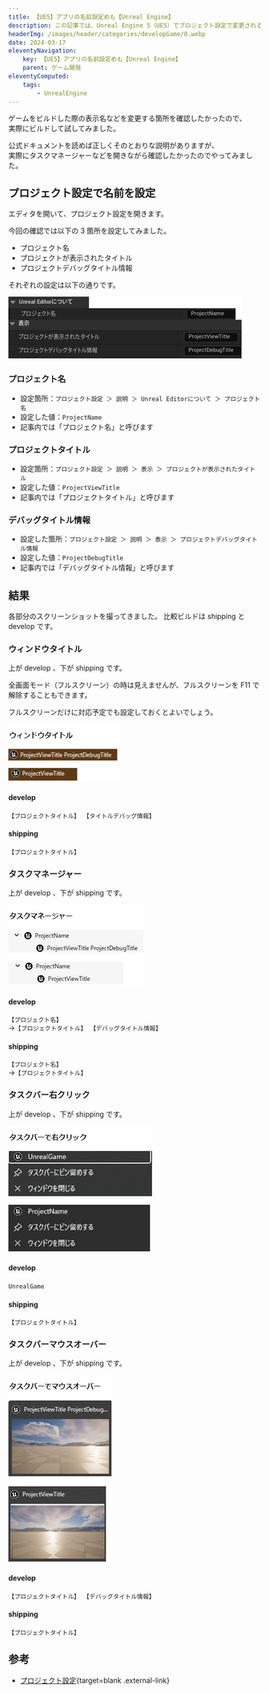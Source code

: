 ```yaml
---
title: 【UE5】アプリの名前設定めも【Unreal Engine】
description: この記事では、Unreal Engine 5（UE5）でプロジェクト設定で変更される名前を確認しました。開発用とリリース用のビルドで表示内容に違いがあったので、スクリーンショットともに紹介しています！
headerImg: /images/header/categories/developGame/0.webp
date: 2024-03-17
eleventyNavigation:
    key: 【UE5】アプリの名前設定めも【Unreal Engine】
    parent: ゲーム開発
eleventyComputed:
    tags:
        - UnrealEngine
---
```


ゲームをビルドした際の表示名などを変更する箇所を確認したかったので、  
実際にビルドして試してみました。

公式ドキュメントを読めば正しくそのとおりな説明がありますが、  
実際にタスクマネージャーなどを開きながら確認したかったのでやってみました。

## プロジェクト設定で名前を設定

エディタを開いて、プロジェクト設定を開きます。

今回の確認では以下の 3 箇所を設定してみました。

-   プロジェクト名
-   プロジェクトが表示されたタイトル
-   プロジェクトデバッグタイトル情報

それぞれの設定は以下の通りです。

![プロジェクト設定](../../../images/articleImages/categories/developGame/0/projectSetting.png)

### プロジェクト名

-   設定箇所：`プロジェクト設定 ＞ 説明 ＞ Unreal Editorについて ＞ プロジェクト名`
-   設定した値：`ProjectName`
-   記事内では「プロジェクト名」と呼びます

### プロジェクトタイトル

-   設定箇所：`プロジェクト設定 ＞ 説明 ＞ 表示 ＞ プロジェクトが表示されたタイトル`
-   設定した値：`ProjectViewTitle`
-   記事内では「プロジェクトタイトル」と呼びます

### デバッグタイトル情報

-   設定した箇所：`プロジェクト設定 ＞ 説明 ＞ 表示 ＞ プロジェクトデバッグタイトル情報`
-   設定した値：`ProjectDebugTitle`
-   記事内では「デバッグタイトル情報」と呼びます

## 結果

各部分のスクリーンショットを撮ってきました。
比較ビルドは shipping と develop です。

### ウィンドウタイトル

上が develop 、下が shipping です。

全画面モード（フルスクリーン）の時は見えませんが、フルスクリーンを F11 で解除することもできます。

フルスクリーンだけに対応予定でも設定しておくとよいでしょう。

![ウィンドウタイトルの比較](../../../images/articleImages/categories/developGame/0/windowTitle.png)

#### develop

`【プロジェクトタイトル】 【タイトルデバッグ情報】`

#### shipping

`【プロジェクトタイトル】`

### タスクマネージャー

上が develop 、下が shipping です。

![タスクマネージャーの比較](../../../images/articleImages/categories/developGame/0/taskManager.png)

#### develop

`【プロジェクト名】`  
→`【プロジェクトタイトル】 【デバッグタイトル情報】`

#### shipping

`【プロジェクト名】`  
→`【プロジェクトタイトル】`

### タスクバー右クリック

上が develop 、下が shipping です。

![タスクバー右クリックの比較](../../../images/articleImages/categories/developGame/0/taskBar_RClick.png)

#### develop

`UnrealGame`

#### shipping

`【プロジェクトタイトル】`

### タスクバーマウスオーバー

上が develop 、下が shipping です。

![タスクバーマウスオーバー時の比較](../../../images/articleImages/categories/developGame/0/taskBar_hover.png)

#### develop

`【プロジェクトタイトル】 【デバッグタイトル情報】`

#### shipping

`【プロジェクトタイトル】`

## 参考

-   [プロジェクト設定](https://docs.unrealengine.com/5.3/en-US/project-section-of-the-unreal-engine-project-settings/){target=blank .external-link}
